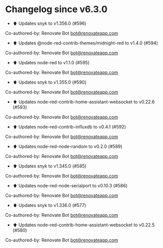 # Changelog since v6.3.0
- ⬆ Updates snyk to v1.356.0 (#596)

Co-authored-by: Renovate Bot <bot@renovateapp.com> 
- ⬆ Updates @node-red-contrib-themes/midnight-red to v1.4.0 (#594)

Co-authored-by: Renovate Bot <bot@renovateapp.com> 
- ⬆ Updates node-red to v1.1.0 (#595)

Co-authored-by: Renovate Bot <bot@renovateapp.com> 
- ⬆ Updates snyk to v1.355.0 (#590)

Co-authored-by: Renovate Bot <bot@renovateapp.com> 
- ⬆ Updates node-red-contrib-home-assistant-websocket to v0.22.6 (#593)

Co-authored-by: Renovate Bot <bot@renovateapp.com> 
- ⬆ Updates node-red-contrib-influxdb to v0.4.1 (#592)

Co-authored-by: Renovate Bot <bot@renovateapp.com> 
- ⬆ Updates node-red-node-random to v0.2.0 (#589)

Co-authored-by: Renovate Bot <bot@renovateapp.com> 
- ⬆ Updates snyk to v1.345.0 (#585)

Co-authored-by: Renovate Bot <bot@renovateapp.com> 
- ⬆ Updates node-red-node-serialport to v0.10.3 (#586)

Co-authored-by: Renovate Bot <bot@renovateapp.com> 
- ⬆ Updates snyk to v1.336.0 (#577)

Co-authored-by: Renovate Bot <bot@renovateapp.com> 
- ⬆ Updates node-red-contrib-home-assistant-websocket to v0.22.5 (#580)

Co-authored-by: Renovate Bot <bot@renovateapp.com> 
